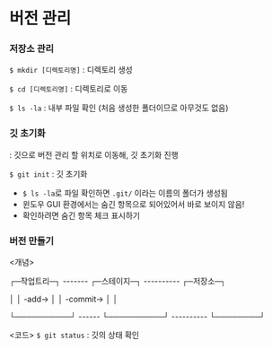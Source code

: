 # 버전 관리

### 저장소 관리

`$ mkdir [디렉토리명]` : 디렉토리 생성

`$ cd [디렉토리명]` : 디렉토리로 이동

`$ ls -la` : 내부 파일 확인 (처음 생성한 폴더이므로 아무것도 없음)


### 깃 초기화
: 깃으로 버전 관리 할 위치로 이동해, 깃 초기화 진행

`$ git init` : 깃 초기화
- `$ ls -la`로 파일 확인하면 `.git/` 이라는 이름의 폴더가 생성됨
- 윈도우 GUI 환경에서는 숨긴 항목으로 되어있어서 바로 보이지 않음!
- 확인하려면 숨긴 항목 체크 표시하기


### 버전 만들기
<개념>

┌─작업트리─┐ ------- ┌─스테이지─┐ ---------- ┌─저장소─┐

│          │ -add->  │          │ -commit-> │        │

└──────────┘ ------ └──────────┘ ---------- └────────┘

<코드>
`$ git status` : 깃의 상태 확인


